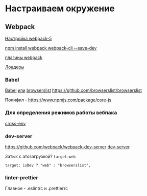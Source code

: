 # Настраиваем окружение

## Webpack

[Настройка webpack-5](https://habr.com/ru/post/524260/)

[npm install webpack webpack-cli --save-dev](https://webpack.js.org/guides/getting-started/)

[плагины webpack](https://webpack.js.org/plugins/)

[Лоадеры](https://webpack.js.org/loaders/)

### Babel

[Babel](https://babeljs.io/setup#installation)
[или](https://webpack.js.org/loaders/babel-loader/)
[browserslist](https://babeljs.io/docs/en/babel-preset-env#browserslist-integration)
https://github.com/browserslist/browserslist

Полифил - https://www.npmjs.com/package/core-js

### Для определения режимов работы вебпака

[cross-env](https://www.npmjs.com/package/cross-env)

### dev-server

https://github.com/webpack/webpack-dev-server
[dev-server](https://webpack.js.org/configuration/dev-server/)

Затык с атозагрузкой? `target:web`

`target: isDev ? "web" : "browserslist",`

### linter-prettier

Главное - .eslintrc и .prettierrc
